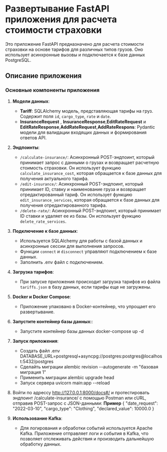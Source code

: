# Развертывание FastAPI приложения для расчета стоимости страховки

Это приложение FastAPI предназначено для расчета стоимости страховки на основе тарифов для различных типов грузов. Оно использует асинхронные вызовы и подключается к базе данных PostgreSQL.

## Описание приложения

### Основные компоненты приложения

1. **Модели данных**:
   - **Tariff**: SQLAlchemy модель, представляющая тарифы на груз. Содержит поля `id`, `cargo_type`, `rate` и `date`.
   - **InsuranceRequest** , **InsuranceResponse**,**EditRateRequest** и **EditRateResponse**,**AddRateRequest**,**AddRateRespons**: Pydantic модели для валидации входящих данных и формирования ответов API.

2. **Эндпоинты**:
   - `/calculate-insurance/`: Асинхронный POST-эндпоинт, который принимает запрос с данными о грузах и возвращает расчетную стоимость страховки. Он использует функцию `calculate_insurance_cost`, которая обращается к базе данных для получения актуального тарифа.
   - `/edit-insurance/`: Асинхронный POST-эндпоинт, который принимает ID, ставку и наименование груза и возвращает отредактированный тариф. Он использует функцию `edit_insurance_services`, которая обращается к базе данных для получения отредактированного тарифа.
   - `/delete-rate/`: Асинхронный POST-эндпоинт, который принимает ID ставки и удаляет ее из базы. Он использует функцию `delete_rate_services`.
3. **Подключение к базе данных**:
   - Используется SQLAlchemy для работы с базой данных и асинхронные сессии для выполнения запросов.
   - Функции `connect` и `disconnect` управляют подключением к базе данных.
   - Заполнить .env файл с подключением.
4. **Загрузка тарифов**:
   - При запуске приложения происходит загрузка тарифов из файла `tariffs.json` в базу данных, если тарифы еще не загружены.

5. **Docker и Docker Compose**:
   - Приложение упаковано в Docker-контейнер, что упрощает его развертывание.

6. **Запустите контейнер базы данных:**:
     - Запустите контейнер базы данных docker-compose up -d
7. **Запуск приложения**:
     - Создать файл .env DATABASE_URL=postgresql+asyncpg://postgres:postgres@localhost:5432/postgres
     - Сделайть миграции alembic revision --autogenerate -m "базовая миграция 1"
     - Применить миграции alembic upgrade head 
     - Запуск сервера uvicorn main:app --reload  
8.  Войти по адрессу http://127.0.0.1:8000/docs#/ и протестировать эндпоинт /calculate-insurance/ с помощью Postman или cURL, отправив POST-запрос с JSON-данными:
    **Пример**
{
  "date_request": "2022-03-10",
  "cargo_type": "Clothing",
  "declared_value": 10000.0
}
9. **Использование Kafka**:
   - Для логирования и обработки событий используется Apache Kafka. Приложение отправляет логи и события в Kafka, что позволяет отслеживать действия и производить дальнейшую обработку данных.
